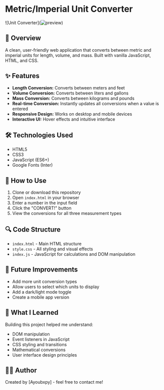# Metric/Imperial Unit Converter

![Unit Converter](![preview](<img width="944" height="869" alt="image" src="https://github.com/user-attachments/assets/7d6e2e56-7f0c-4912-95a6-1d4b1b7b949a" />
)) 

## 📌 Overview

A clean, user-friendly web application that converts between metric and imperial units for length, volume, and mass. Built with vanilla JavaScript, HTML, and CSS.

## ✨ Features

- **Length Conversion:** Converts between meters and feet
- **Volume Conversion:** Converts between liters and gallons
- **Mass Conversion:** Converts between kilograms and pounds
- **Real-time Conversion:** Instantly updates all conversions when a value is entered
- **Responsive Design:** Works on desktop and mobile devices
- **Interactive UI:** Hover effects and intuitive interface

## 🛠️ Technologies Used

- HTML5
- CSS3 
- JavaScript (ES6+)
- Google Fonts (Inter)

## 🚀 How to Use

1. Clone or download this repository
2. Open `index.html` in your browser
3. Enter a number in the input field
4. Click the "CONVERT!" button
5. View the conversions for all three measurement types

## 🔍 Code Structure

- `index.html` - Main HTML structure
- `style.css` - All styling and visual effects
- `index.js` - JavaScript for calculations and DOM manipulation

## 🔮 Future Improvements

- Add more unit conversion types
- Allow users to select which units to display
- Add a dark/light mode toggle
- Create a mobile app version

## 📝 What I Learned

Building this project helped me understand:
- DOM manipulation
- Event listeners in JavaScript
- CSS styling and transitions
- Mathematical conversions
- User interface design principles

## 👨‍💻 Author

Created by [Ayoubxpy] - feel free to contact me!

